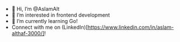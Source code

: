 - 👋 Hi, I’m @AslamAlt
- 👀 I’m interested in frontend development
- 🌱 I’m currently learning Go!
- Connect with me on (LinkedIn)[https://www.linkedin.com/in/aslam-althaf-3000/]!

<!---
AslamAlt/AslamAlt is a ✨ special ✨ repository because its `README.md` (this file) appears on your GitHub profile.
You can click the Preview link to take a look at your changes.
--->
